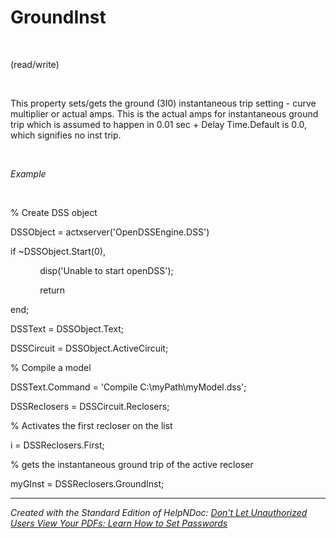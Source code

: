 # GroundInst

&nbsp;

(read/write)

&nbsp;

This property sets/gets the ground (3I0) instantaneous trip setting - curve multiplier or actual amps. This is the actual amps for instantaneous ground trip which is assumed to happen in 0.01 sec + Delay Time.Default is 0.0, which signifies no inst trip.

&nbsp;

*Example*

&nbsp;

% Create DSS object

DSSObject = actxserver('OpenDSSEngine.DSS')

if ~DSSObject.Start(0),

&nbsp; &nbsp; &nbsp; &nbsp; &nbsp; &nbsp; disp('Unable to start openDSS');

&nbsp; &nbsp; &nbsp; &nbsp; &nbsp; &nbsp; return

end;

DSSText = DSSObject.Text;

DSSCircuit = DSSObject.ActiveCircuit;

% Compile a model &nbsp; &nbsp;

DSSText.Command = 'Compile C:\\myPath\\myModel.dss';

DSSReclosers = DSSCircuit.Reclosers;

% Activates the first recloser on the list

i = DSSReclosers.First;

% gets the instantaneous ground trip of the active recloser

myGInst = DSSReclosers.GroundInst;


***
_Created with the Standard Edition of HelpNDoc: [Don't Let Unauthorized Users View Your PDFs: Learn How to Set Passwords](<https://www.helpndoc.com/step-by-step-guides/how-to-generate-an-encrypted-password-protected-pdf-document/>)_
